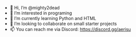 - 👋 Hi, I’m @mighty2dead
- 👀 I’m interested in programing
- 🌱 I’m currently learning Python and HTML
- 💞️ I’m looking to collaborate on small starter projects
- 📫 You can reach me via Discord: https://discord.gg/aerisu

<!---
mighty2dead/mighty2dead is a ✨ special ✨ repository because its `README.md` (this file) appears on your GitHub profile.
You can click the Preview link to take a look at your changes.
--->
